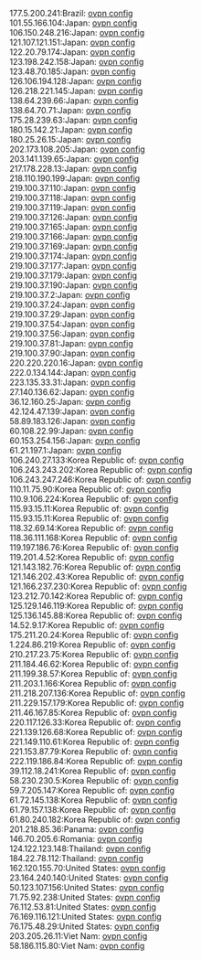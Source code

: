 177.5.200.241:Brazil: [ovpn config](vpn/177_5_200_241.ovpn)  
101.55.166.104:Japan: [ovpn config](vpn/101_55_166_104.ovpn)  
106.150.248.216:Japan: [ovpn config](vpn/106_150_248_216.ovpn)  
121.107.121.151:Japan: [ovpn config](vpn/121_107_121_151.ovpn)  
122.20.79.174:Japan: [ovpn config](vpn/122_20_79_174.ovpn)  
123.198.242.158:Japan: [ovpn config](vpn/123_198_242_158.ovpn)  
123.48.70.185:Japan: [ovpn config](vpn/123_48_70_185.ovpn)  
126.106.194.128:Japan: [ovpn config](vpn/126_106_194_128.ovpn)  
126.218.221.145:Japan: [ovpn config](vpn/126_218_221_145.ovpn)  
138.64.239.66:Japan: [ovpn config](vpn/138_64_239_66.ovpn)  
138.64.70.71:Japan: [ovpn config](vpn/138_64_70_71.ovpn)  
175.28.239.63:Japan: [ovpn config](vpn/175_28_239_63.ovpn)  
180.15.142.21:Japan: [ovpn config](vpn/180_15_142_21.ovpn)  
180.25.26.15:Japan: [ovpn config](vpn/180_25_26_15.ovpn)  
202.173.108.205:Japan: [ovpn config](vpn/202_173_108_205.ovpn)  
203.141.139.65:Japan: [ovpn config](vpn/203_141_139_65.ovpn)  
217.178.228.13:Japan: [ovpn config](vpn/217_178_228_13.ovpn)  
218.110.190.199:Japan: [ovpn config](vpn/218_110_190_199.ovpn)  
219.100.37.110:Japan: [ovpn config](vpn/219_100_37_110.ovpn)  
219.100.37.118:Japan: [ovpn config](vpn/219_100_37_118.ovpn)  
219.100.37.119:Japan: [ovpn config](vpn/219_100_37_119.ovpn)  
219.100.37.126:Japan: [ovpn config](vpn/219_100_37_126.ovpn)  
219.100.37.165:Japan: [ovpn config](vpn/219_100_37_165.ovpn)  
219.100.37.166:Japan: [ovpn config](vpn/219_100_37_166.ovpn)  
219.100.37.169:Japan: [ovpn config](vpn/219_100_37_169.ovpn)  
219.100.37.174:Japan: [ovpn config](vpn/219_100_37_174.ovpn)  
219.100.37.177:Japan: [ovpn config](vpn/219_100_37_177.ovpn)  
219.100.37.179:Japan: [ovpn config](vpn/219_100_37_179.ovpn)  
219.100.37.190:Japan: [ovpn config](vpn/219_100_37_190.ovpn)  
219.100.37.2:Japan: [ovpn config](vpn/219_100_37_2.ovpn)  
219.100.37.24:Japan: [ovpn config](vpn/219_100_37_24.ovpn)  
219.100.37.29:Japan: [ovpn config](vpn/219_100_37_29.ovpn)  
219.100.37.54:Japan: [ovpn config](vpn/219_100_37_54.ovpn)  
219.100.37.56:Japan: [ovpn config](vpn/219_100_37_56.ovpn)  
219.100.37.81:Japan: [ovpn config](vpn/219_100_37_81.ovpn)  
219.100.37.90:Japan: [ovpn config](vpn/219_100_37_90.ovpn)  
220.220.220.16:Japan: [ovpn config](vpn/220_220_220_16.ovpn)  
222.0.134.144:Japan: [ovpn config](vpn/222_0_134_144.ovpn)  
223.135.33.31:Japan: [ovpn config](vpn/223_135_33_31.ovpn)  
27.140.136.62:Japan: [ovpn config](vpn/27_140_136_62.ovpn)  
36.12.160.25:Japan: [ovpn config](vpn/36_12_160_25.ovpn)  
42.124.47.139:Japan: [ovpn config](vpn/42_124_47_139.ovpn)  
58.89.183.126:Japan: [ovpn config](vpn/58_89_183_126.ovpn)  
60.108.22.99:Japan: [ovpn config](vpn/60_108_22_99.ovpn)  
60.153.254.156:Japan: [ovpn config](vpn/60_153_254_156.ovpn)  
61.21.197.1:Japan: [ovpn config](vpn/61_21_197_1.ovpn)  
106.240.27.133:Korea Republic of: [ovpn config](vpn/106_240_27_133.ovpn)  
106.243.243.202:Korea Republic of: [ovpn config](vpn/106_243_243_202.ovpn)  
106.243.247.246:Korea Republic of: [ovpn config](vpn/106_243_247_246.ovpn)  
110.11.75.90:Korea Republic of: [ovpn config](vpn/110_11_75_90.ovpn)  
110.9.106.224:Korea Republic of: [ovpn config](vpn/110_9_106_224.ovpn)  
115.93.15.11:Korea Republic of: [ovpn config](vpn/115_93_15_11.ovpn)  
115.93.15.11:Korea Republic of: [ovpn config](vpn/115_93_15_11.ovpn)  
118.32.69.14:Korea Republic of: [ovpn config](vpn/118_32_69_14.ovpn)  
118.36.111.168:Korea Republic of: [ovpn config](vpn/118_36_111_168.ovpn)  
119.197.186.76:Korea Republic of: [ovpn config](vpn/119_197_186_76.ovpn)  
119.201.4.52:Korea Republic of: [ovpn config](vpn/119_201_4_52.ovpn)  
121.143.182.76:Korea Republic of: [ovpn config](vpn/121_143_182_76.ovpn)  
121.146.202.43:Korea Republic of: [ovpn config](vpn/121_146_202_43.ovpn)  
121.166.237.230:Korea Republic of: [ovpn config](vpn/121_166_237_230.ovpn)  
123.212.70.142:Korea Republic of: [ovpn config](vpn/123_212_70_142.ovpn)  
125.129.146.119:Korea Republic of: [ovpn config](vpn/125_129_146_119.ovpn)  
125.136.145.88:Korea Republic of: [ovpn config](vpn/125_136_145_88.ovpn)  
14.52.9.17:Korea Republic of: [ovpn config](vpn/14_52_9_17.ovpn)  
175.211.20.24:Korea Republic of: [ovpn config](vpn/175_211_20_24.ovpn)  
1.224.86.219:Korea Republic of: [ovpn config](vpn/1_224_86_219.ovpn)  
210.217.23.75:Korea Republic of: [ovpn config](vpn/210_217_23_75.ovpn)  
211.184.46.62:Korea Republic of: [ovpn config](vpn/211_184_46_62.ovpn)  
211.199.38.57:Korea Republic of: [ovpn config](vpn/211_199_38_57.ovpn)  
211.203.1.166:Korea Republic of: [ovpn config](vpn/211_203_1_166.ovpn)  
211.218.207.136:Korea Republic of: [ovpn config](vpn/211_218_207_136.ovpn)  
211.229.157.179:Korea Republic of: [ovpn config](vpn/211_229_157_179.ovpn)  
211.46.167.85:Korea Republic of: [ovpn config](vpn/211_46_167_85.ovpn)  
220.117.126.33:Korea Republic of: [ovpn config](vpn/220_117_126_33.ovpn)  
221.139.126.68:Korea Republic of: [ovpn config](vpn/221_139_126_68.ovpn)  
221.149.110.61:Korea Republic of: [ovpn config](vpn/221_149_110_61.ovpn)  
221.153.87.79:Korea Republic of: [ovpn config](vpn/221_153_87_79.ovpn)  
222.119.186.84:Korea Republic of: [ovpn config](vpn/222_119_186_84.ovpn)  
39.112.18.241:Korea Republic of: [ovpn config](vpn/39_112_18_241.ovpn)  
58.230.230.5:Korea Republic of: [ovpn config](vpn/58_230_230_5.ovpn)  
59.7.205.147:Korea Republic of: [ovpn config](vpn/59_7_205_147.ovpn)  
61.72.145.138:Korea Republic of: [ovpn config](vpn/61_72_145_138.ovpn)  
61.79.157.138:Korea Republic of: [ovpn config](vpn/61_79_157_138.ovpn)  
61.80.240.182:Korea Republic of: [ovpn config](vpn/61_80_240_182.ovpn)  
201.218.85.36:Panama: [ovpn config](vpn/201_218_85_36.ovpn)  
146.70.205.6:Romania: [ovpn config](vpn/146_70_205_6.ovpn)  
124.122.123.148:Thailand: [ovpn config](vpn/124_122_123_148.ovpn)  
184.22.78.112:Thailand: [ovpn config](vpn/184_22_78_112.ovpn)  
162.120.155.70:United States: [ovpn config](vpn/162_120_155_70.ovpn)  
23.164.240.140:United States: [ovpn config](vpn/23_164_240_140.ovpn)  
50.123.107.156:United States: [ovpn config](vpn/50_123_107_156.ovpn)  
71.75.92.238:United States: [ovpn config](vpn/71_75_92_238.ovpn)  
76.112.53.81:United States: [ovpn config](vpn/76_112_53_81.ovpn)  
76.169.116.121:United States: [ovpn config](vpn/76_169_116_121.ovpn)  
76.175.48.29:United States: [ovpn config](vpn/76_175_48_29.ovpn)  
203.205.26.11:Viet Nam: [ovpn config](vpn/203_205_26_11.ovpn)  
58.186.115.80:Viet Nam: [ovpn config](vpn/58_186_115_80.ovpn)  
